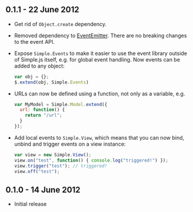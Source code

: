 0.1.1 - 22 June 2012
--------------------

* Get rid of `Object.create` dependency.
* Removed dependency to [EventEmitter](https://github.com/Wolfy87/EventEmitter).
  There are no breaking changes to the event API.
* Expose `Simple.Events` to make it easier to use the event library
  outside of Simple.js itself, e.g. for global event handling. Now
  events can be added to any object:

  ```javascript
  var obj = {};
  $.extend(obj, Simple.Events)
  ```
* URLs can now be defined using a function, not only as a variable, e.g.

  ```javascript
  var MyModel = Simple.Model.extend({
    url: function() {
      return "/url";
    }
  });
  ```
* Add local events to `Simple.View`, which means that you can now bind,
  unbind and trigger events on a view instance:

  ```javascript
  var view = new Simple.View();
  view.on("test", function() { console.log("triggered!") });
  view.trigger("test"); // triggered!
  view.off("test");
  ```

0.1.0 - 14 June 2012
--------------------

* Initial release
